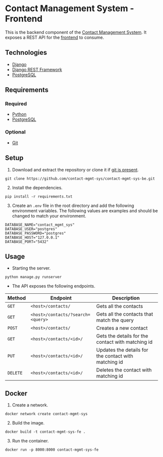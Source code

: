 # Contact Management System - Frontend
This is the backend component of the [Contact Management System](https://github.com/contact-mgmt-sys). It exposes a REST API for the [frontend](https://github.com/contact-mgmt-sys/contact-mgmt-sys-fe) to consume.

## Technologies
* [Django](https://www.djangoproject.com/)
* [Django REST Framework](https://www.django-rest-framework.org/)
* [PostgreSQL](https://www.postgresql.org/)

## Requirements
### Required
* [Python](https://www.python.org/downloads/)
* [PostgreSQL](https://www.postgresql.org/)
### Optional
* [Git](https://git-scm.com/downloads)

## Setup
1. Download and extract the repository or clone it if [git is present](#optional).
```
git clone https://github.com/contact-mgmt-sys/contact-mgmt-sys-be.git
```
2. Install the dependencies.
```
pip install -r requirements.txt
```
3. Create an `.env` file in the root directory and add the following environment variables. The following values are examples and should be changed to match your environment.
```env
DATABASE_NAME="contact_mgmt_sys"
DATABASE_USER="postgres"
DATABASE_PASSWORD="postgres"
DATABASE_HOST="127.0.0.1"
DATABASE_PORT="5432"
```

## Usage
* Starting the server.
```
python manage.py runserver
```
* The API exposes the following endpoints.

| Method   | Endpoint                          | Description                                          |
|----------|-----------------------------------|------------------------------------------------------|
| `GET`    | `<host>/contacts/`                | Gets all the contacts                                |
| `GET`    | `<host>/contacts/?search=<query>` | Gets all the contacts that match the query           |
| `POST`   | `<host>/contacts/`                | Creates a new contact                                |
| `GET`    | `<host>/contacts/<id>/`           | Gets the details for the contact with matching id    |
| `PUT`    | `<host>/contacts/<id>/`           | Updates the details for the contact with matching id |
| `DELETE` | `<host>/contacts/<id>/`           | Deletes the contact with matching id                 |

## Docker
1. Create a network.
```
docker network create contact-mgmt-sys
```
2. Build the image.
```
docker build -t contact-mgmt-sys-fe .
```
3. Run the container.
```
docker run -p 8000:8000 contact-mgmt-sys-fe
```